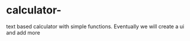# calculator-
text based calculator with simple functions. Eventually we will create a ui and add more
